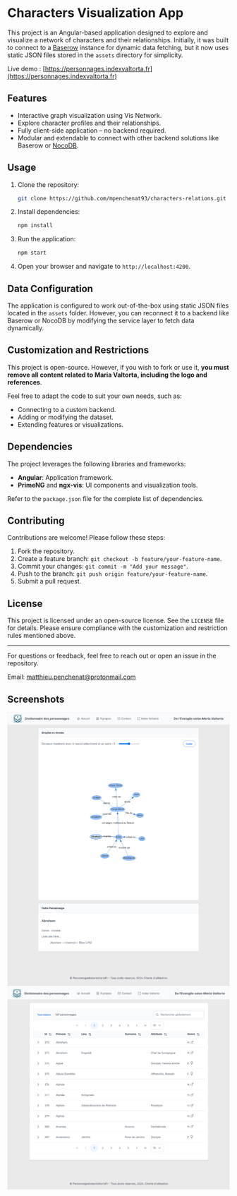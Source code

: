 # Characters Visualization App

This project is an Angular-based application designed to explore and visualize a network of characters and their relationships. Initially, it was built to connect to a [Baserow](https://baserow.io) instance for dynamic data fetching, but it now uses static JSON files stored in the `assets` directory for simplicity.

Live demo : [https://personnages.indexvaltorta.fr](https://personnages.indexvaltorta.fr)

## Features

- Interactive graph visualization using Vis Network.
- Explore character profiles and their relationships.
- Fully client-side application – no backend required.
- Modular and extendable to connect with other backend solutions like Baserow or [NocoDB](https://www.nocodb.com).

## Usage

1. Clone the repository:
   ```bash
   git clone https://github.com/mpenchenat93/characters-relations.git
   ```
2. Install dependencies:
   ```bash
   npm install
   ```
3. Run the application:
   ```bash
   npm start
   ```
4. Open your browser and navigate to `http://localhost:4200`.

## Data Configuration

The application is configured to work out-of-the-box using static JSON files located in the `assets` folder. However, you can reconnect it to a backend like Baserow or NocoDB by modifying the service layer to fetch data dynamically.

## Customization and Restrictions

This project is open-source. However, if you wish to fork or use it, **you must remove all content related to Maria Valtorta, including the logo and references**.

Feel free to adapt the code to suit your own needs, such as:
- Connecting to a custom backend.
- Adding or modifying the dataset.
- Extending features or visualizations.

## Dependencies

The project leverages the following libraries and frameworks:
- **Angular**: Application framework.
- **PrimeNG** and **ngx-vis**: UI components and visualization tools.

Refer to the `package.json` file for the complete list of dependencies.

## Contributing

Contributions are welcome! Please follow these steps:
1. Fork the repository.
2. Create a feature branch: `git checkout -b feature/your-feature-name`.
3. Commit your changes: `git commit -m "Add your message"`.
4. Push to the branch: `git push origin feature/your-feature-name`.
5. Submit a pull request.

## License

This project is licensed under an open-source license. See the `LICENSE` file for details. Please ensure compliance with the customization and restriction rules mentioned above.

---

For questions or feedback, feel free to reach out or open an issue in the repository.

Email: matthieu.penchenat@protonmail.com

## Screenshots

![Screenshot 1](https://github.com/mpenchenat93/characters-relations/blob/master/screenshots/image.png)
![Screenshot 2](https://github.com/mpenchenat93/characters-relations/blob/master/screenshots/image2.png)